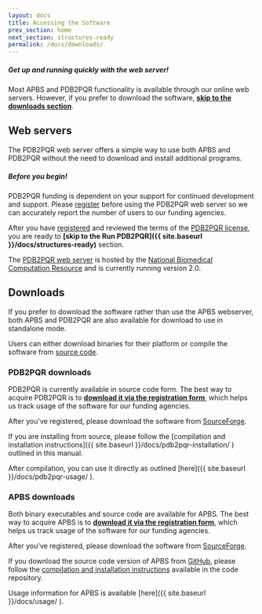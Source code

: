 ```yaml
---
layout: docs
title: Accessing the Software
prev_section: home
next_section: structures-ready
permalink: /docs/downloads/
---
```


<div class="note">
	<h5>Get up and running quickly with the web server!</h5>
	<p>Most APBS and PDB2PQR functionality is available through our online web servers. However, if you prefer to download the software, <a href="#downloads"><b>skip to the downloads section</b></a>.</p>
</div>

<!---<div>
<a data-scroll data-options='{ "easing": "easeInQuad" }' href="#downloads">Quad</a>
</div>--->

## Web servers

The PDB2PQR web server offers a simple way to use both APBS and PDB2PQR without the need to download and install additional programs.

<div class="note warning">
	<h5>Before you begin!</h5>
	<p>PDB2PQR funding is dependent on your support for continued development and support. Please <a href="https://docs.google.com/forms/d/1CsftV09vLGIxeMHwevGy8SDVYKoihs8EWLNjsbjxIRw/viewform" target="_blank" >register</a> before using the PDB2PQR web server so we can accurately report the number of users to our funding agencies.</p>
</div>

After you have <a href="https://docs.google.com/forms/d/1CsftV09vLGIxeMHwevGy8SDVYKoihs8EWLNjsbjxIRw/viewform" target="_blank" >registered</a> and reviewed the terms of the [PDB2PQR license]({{site.baseurl}}/docs/pdb2pqr-license/), you are ready to **[skip to the Run PDB2PQR]({{ site.baseurl }}/docs/structures-ready)** section.

The <a href="http://nbcr-222.ucsd.edu/pdb2pqr">PDB2PQR web server</a> is hosted by the <a target="_blank" href="http://nbcr.ucsd.edu">National Biomedical Computation Resource</a> and is currently running version 2.0.
<!-- TODO: Add link to Version 1.8 release notes -->

<h2 id="downloads">Downloads</h2>

If you prefer to download the software rather than use the APBS webserver, both APBS and PDB2PQR are also available for download to use in standalone mode.
<!-- TODO:  Add links to source compilation instructions -->
Users can either download binaries for their platform or compile the
software from <A
href="https://github.com/Electrostatics/apbs-pdb2pqr">source code</a>.

### PDB2PQR downloads

<p id="pdb2pqr-downloads">PDB2PQR is currently available in source code form.
The best way to acquire PDB2PQR is to <a href="https://docs.google.com/forms/d/1CsftV09vLGIxeMHwevGy8SDVYKoihs8EWLNjsbjxIRw/viewform" target="_blank"><b>download it via the registration form</b></a>, which helps us track usage of the software for our funding agencies.</p>

After you've registered, please download the software from
[SourceForge](http://sourceforge.net/projects/pdb2pqr/).

If you are installing from source, please follow the [compilation and
installation instructions]({{ site.baseurl }}/docs/pdb2pqr-installation/ )
outlined in this manual.

After compilation, you can use it directly as outlined 
[here]({{ site.baseurl }}/docs/pdb2pqr-usage/ ).

### APBS downloads

<p id="apbs-downloads">Both binary executables and source code are available for APBS.
The best way to acquire APBS is to <a href="https://docs.google.com/forms/d/1CsftV09vLGIxeMHwevGy8SDVYKoihs8EWLNjsbjxIRw/viewform" target="_blank" ><b>download it via the registration form</b></a>, which helps us track usage of the software for our funding agencies.</p>

After you've registered, please download the software from [SourceForge](http://sourceforge.net/projects/apbs/).

If you download the source code version of APBS from
[GitHub](https://github.com/Electrostatics/apbs-pdb2pqr/tree/1.4.1-binary-release),
please follow the [compilation and installation
instructions](https://github.com/Electrostatics/apbs-pdb2pqr/blob/1.4.1-binary-release/apbs/BUILD.md)
available in the code repository.

Usage information for APBS is available
[here]({{ site.baseurl }}/docs/usage/ ).

